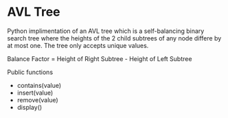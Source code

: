 # AVL Tree

Python implimentation of an AVL tree which is a self-balancing binary search tree where the heights of the 2 child subtrees of any node differe by at most one. The tree only accepts unique values.

Balance Factor = Height of Right Subtree - Height of Left Subtree

Public functions

* contains(value)
* insert(value)
* remove(value)
* display()
